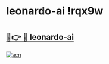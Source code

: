 # leonardo-ai !rqx9w

# <h2><a href="https://egfjcf.esa.edu.pl?title=leonardo-ai&ref=rqx9w">🔗👉 🔴 leonardo-ai</a></h2>

[![acn](https://github.com/user-attachments/assets/0f9c940e-d8b0-45ae-aac7-cd30a18b3e1c)](https://egfjcf.esa.edu.pl?title=leonardo-ai&ref=rqx9w)

